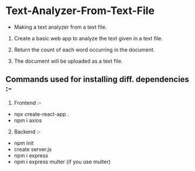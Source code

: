 # Text-Analyzer-From-Text-File

- Making a text analyzer from a text file.

1. Create a basic web app to analyze the text given in a text file.

2. Return the count of each word occurring in the document.

3. The document will be uploaded as a text file.

## Commands used for installing diff. dependencies :-

1. Frontend :-

- npx create-react-app .
- npm i axios

2. Backend :-

- npm init
- create server.js
- npm i express
- npm i express multer (if you use multer)
